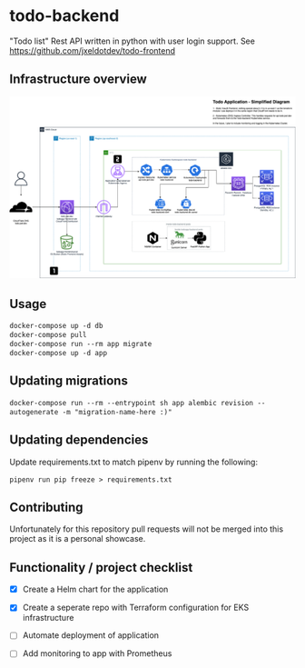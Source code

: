 # todo-backend

"Todo list" Rest API written in python with user login support. See https://github.com/jxeldotdev/todo-frontend

## Infrastructure overview

![Infrastructure Diagram](infra/diagram.png)

## Usage

```shell
docker-compose up -d db
docker-compose pull
docker-compose run --rm app migrate
docker-compose up -d app
```

## Updating migrations

```shell
docker-compose run --rm --entrypoint sh app alembic revision --autogenerate -m "migration-name-here :)"
```

## Updating dependencies

Update requirements.txt to match pipenv by running the following:

```shell
pipenv run pip freeze > requirements.txt
```

## Contributing

Unfortunately for this repository pull requests will not be merged into this project as it is a personal showcase.

## Functionality / project checklist

- [x] Create a Helm chart for the application

- [x] Create a seperate repo with Terraform configuration for EKS infrastructure

- [ ] Automate deployment of application

- [ ] Add monitoring to app with Prometheus
